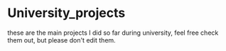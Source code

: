 # University_projects



these are the main projects I did so far during university, feel free check them out, but please don't edit them.
